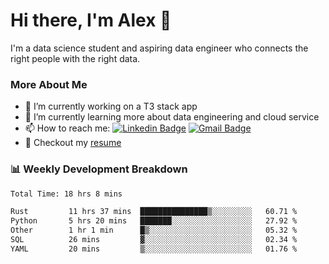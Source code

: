 # Hi there, I'm Alex  👋

I'm a data science student and aspiring data engineer who connects the right people with the right data. 

### More About Me

- 🔭 I’m currently working on a T3 stack app
- 🌱 I’m currently learning more about data engineering and cloud service
- 📫 How to reach me: [![Linkedin Badge](https://img.shields.io/badge/Alex%20Chen-blue?style=flat&logo=linkedin&labelColor=blue&link=https://www.linkedin.com/in/alex-chen-112523chen)](https://www.linkedin.com/in/alex-chen-112523chen/) [![Gmail Badge](https://img.shields.io/badge/-Alex%20Chen-c14438?style=flat&logo=Gmail&logoColor=white&link=mailto:itsalexchen@gmail.com)](mailto:itsalexchen@gmail.com)
- 📝 Checkout my [resume](https://112523chen.vercel.app/AlexChenResume.pdf)


### 📊 Weekly Development Breakdown
<!--START_SECTION:waka-->

```txt
Total Time: 18 hrs 8 mins

Rust         11 hrs 37 mins  ███████████████▒░░░░░░░░░   60.71 %
Python       5 hrs 20 mins   ███████░░░░░░░░░░░░░░░░░░   27.92 %
Other        1 hr 1 min      █▒░░░░░░░░░░░░░░░░░░░░░░░   05.32 %
SQL          26 mins         ▓░░░░░░░░░░░░░░░░░░░░░░░░   02.34 %
YAML         20 mins         ▒░░░░░░░░░░░░░░░░░░░░░░░░   01.76 %
```

<!--END_SECTION:waka-->
